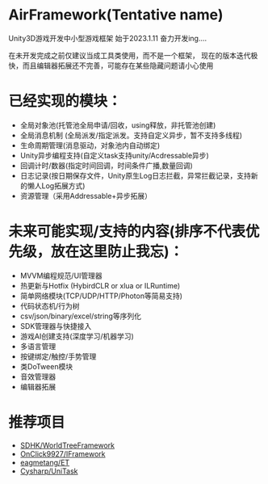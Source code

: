 # AirFramework(Tentative name)
Unity3D游戏开发中小型游戏框架
始于2023.1.11  奋力开发ing....

在未开发完成之前仅建议当成工具类使用，而不是一个框架，
现在的版本迭代极快，而且编辑器拓展还不完善，可能存在某些隐藏问题请小心使用

# 已经实现的模块：
- 全局对象池(托管池全局申请/回收，using释放，非托管池创建)
- 全局消息机制 (全局派发/指定派发。支持自定义异步，暂不支持多线程)
- 生命周期管理(消息驱动，对象池内自动绑定)
- Unity异步编程支持(自定义task支持unity/Acdressable异步)
- 回调计时/数器(指定时间回调，时间条件广播,数量回调)
- 日志记录(按日期保存文件，Unity原生Log日志拦截，异常拦截记录，支持新的懒人Log拓展方式)
- 资源管理（采用Addressable+异步拓展）

# 未来可能实现/支持的内容(排序不代表优先级，放在这里防止我忘)：
- MVVM编程规范/UI管理器
- 热更新与Hotfix (HybirdCLR or xlua or ILRuntime)
- 简单网络模块(TCP/UDP/HTTP/Photon等简易支持)
- 代码状态机/行为树
- csv/json/binary/excel/string等序列化
- SDK管理器与快捷接入
- 游戏AI创建支持(深度学习/机器学习)
- 多语言管理
- 按键绑定/触控/手势管理
- 类DoTween模块
- 音效管理器
- 编辑器拓展

# 推荐项目
- [SDHK/WorldTreeFramework](https://github.com/SDHK/WorldTreeFramework)
- [OnClick9927/IFramework](https://github.com/OnClick9927/IFramework)
- [eagmetang/ET](https://github.com/egametang/ET)
- [Cysharp/UniTask](https://github.com/Cysharp/UniTask)

